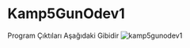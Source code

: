 # Kamp5GunOdev1
Program Çıktıları Aşağıdaki Gibidir
![kamp5gunodev1](https://user-images.githubusercontent.com/56514839/117450969-93f9e280-af4a-11eb-99f8-ee9e2eb9a2da.PNG)
